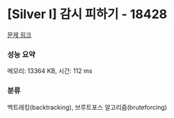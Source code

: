 # [Silver I] 감시 피하기 - 18428 

[문제 링크](https://www.acmicpc.net/problem/18428) 

### 성능 요약

메모리: 13364 KB, 시간: 112 ms

### 분류

백트래킹(backtracking), 브루트포스 알고리즘(bruteforcing)

